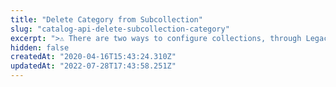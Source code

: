 ```yaml
---
title: "Delete Category from Subcollection"
slug: "catalog-api-delete-subcollection-category"
excerpt: ">⚠️ There are two ways to configure collections, through Legacy CMS Portal or using the Beta Collection module. This endpoint is compatible with [collections configured through the Legacy CMS Portal](https://help.vtex.com/en/tutorial/adding-collections-cms--2YBy6P6X0NFRpkD2ZBxF6L).\n\nDeletes a Category from a Subcollection, which is a [Group](https://help.vtex.com/en/tutorial/adding-collections-cms--2YBy6P6X0NFRpkD2ZBxF6L#group-types) within a  Collection."
hidden: false
createdAt: "2020-04-16T15:43:24.310Z"
updatedAt: "2022-07-28T17:43:58.251Z"
---
```

